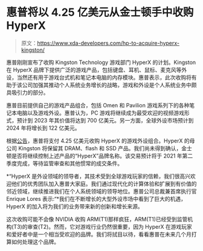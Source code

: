 # 惠普将以 4.25 亿美元从金士顿手中收购 HyperX

> 原文：<https://www.xda-developers.com/hp-to-acquire-hyperx-kingston/>

惠普刚刚宣布了收购 Kingston Technology 游戏部门 HyperX 的计划。Kingston 在 HyperX 品牌下提供广泛的游戏产品，包括键盘、耳机、鼠标、麦克风等外设，当然还有用于游戏台式机和笔记本电脑的内存模块。惠普表示，此次收购将有助于该公司加强其推动个人系统业务增长的战略，游戏和外设是个人系统业务中颇具吸引力的部分。

惠普目前提供自己的游戏产品组合，包括 Omen 和 Pavilion 游戏系列下的各种笔记本电脑以及游戏外设。惠普认为，PC 游戏将继续成为最受欢迎的视频游戏形式，预计到 2023 年其价值将达到 700 亿美元。另一方面，全球外设市场预计到 2024 年将增长到 122 亿美元。

根据[公告](https://press.hp.com/us/en/press-releases/2021/hp-inc-to-acquire-hyperx.html)，惠普将支付 4.25 亿美元收购 HyperX 的游戏外设组合。HyperX 的母公司 Kingston 将保留其 DRAM、flash 和 SSD 产品。我们尚未得到确认，金士顿是否将继续控制上述产品的“HyperX”品牌名称。该交易预计将于 2021 年第二季度完成，等待监管审查和其他惯常的成交条件。

*“HyperX 是外设领域的领导者，其技术受到全球游戏玩家的信赖，我们很高兴欢迎他们的优秀团队加入惠普大家庭。我们通过现代化的计算体验和扩展到有价值的邻近领域，继续推进我们在个人系统领域的领导地位。惠普公司总裁兼首席执行官 Enrique Lores 表示:“*我们在不断增长的大型外设市场中看到了巨大的机遇，HyperX 的加入将为我们的业务带来新的创新和增长来源。

这次收购可能不会像 NVIDIA 收购 ARM(T1)那样疯狂，ARM(T1)已经受到监管机构(T3)的审查(T2)。然而，它对游戏行业仍然很重要，因为 HyperX 在游戏玩家和爱好者中是一个相当受欢迎的品牌。我们将拭目以待，看看惠普在未来几个月打算如何处理这个品牌。